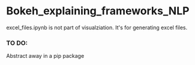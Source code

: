 # Bokeh_explaining_frameworks_NLP


excel_files.ipynb is not part of visualziation. It's for generating excel files.

### TO DO:
Abstract away in a pip package
